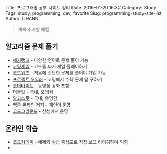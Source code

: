 Title: 프로그래밍 공부 사이트 정리
Date: 2016-01-20 16:32
Category: Study
Tags: study, programming, dev, favorite
Slug: programming-study-site-list
Author: CHANN
<!--Summary: -->

> 계속 추가할 예정

## 알고리즘 문제 풀기
* [해커랭크](https://www.hackerrank.com) - 다양한 언어로 문제 풀이 가능
* [코딩게임](https://www.codingame.com/) - 코드를 짜서 게임 플레이하기
* [코드워즈](http://www.codewars.com) - 처음에 간단한 문제를 풀어야 가입 가능
* [프로젝트 오일러](https://projecteuler.net/) - 코딩해서 수학 문제 답 구하기
* [코더바이트](http://coderbyte.com/) - 동영상 강좌 포함
* [더블릿](http://59.23.113.171/) - 국내, 오래됨
* [알고스팟](https://algospot.com/) - 국내, 유명함
* [백준 온라인 저지](https://www.acmicpc.net) - 개인이 운영
* [코드그라운드](https://www.codeground.org/main.do) - 삼성에서 운영

## 온라인 학습
* [코드카데미](https://www.codecademy.com) - 예제와 실습 중심으로 직접 보고 타이핑하며 익힘
* 
